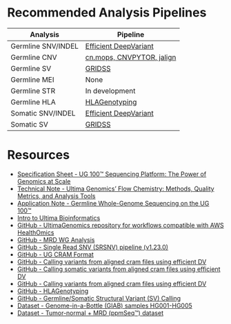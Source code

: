 # Recommended Analysis Pipelines

| Analysis           | Pipeline                                                                                                                                                |
|--------------------|---------------------------------------------------------------------------------------------------------------------------------------------------------|
| Germline SNV/INDEL | [Efficient DeepVariant](https://github.com/Ultimagen/healthomics-workflows/blob/main/workflows/efficient_dv/howto-germline-calling-efficient-dv.md)     |
| Germline CNV       | [cn.mops, CNVPYTOR, jalign](https://github.com/Ultimagen/healthomics-workflows/blob/main/workflows/efficient_dv/howto-germline-calling-efficient-dv.md) |
| Germline SV        | [GRIDSS](https://github.com/Ultimagen/healthomics-workflows/blob/main/workflows/structural_variant_pipeline/howto-structural-variant-calling.md)        |
| Germline MEI       | None                                                                                                                                                    |
| Germline STR       | In development                                                                                                                                          |
| Germline HLA       | [HLAGenotyping](https://github.com/Ultimagen/healthomics-workflows/blob/main/workflows/hla_genotyping/hla_genotyping.md)                                |
| Somatic SNV/INDEL  | [Efficient DeepVariant](https://github.com/Ultimagen/healthomics-workflows/blob/main/workflows/efficient_dv/howto-somatic-calling-efficient-dv.md)      |
| Somatic SV        | [GRIDSS](https://github.com/Ultimagen/healthomics-workflows/blob/main/workflows/structural_variant_pipeline/howto-structural-variant-calling.md)        |

# Resources
- [Specification Sheet - UG 100™ Sequencing Platform: The Power of Genomics at Scale](https://cdn.sanity.io/files/l7780ks7/production-2024/b94bb743cd49c3beaf794e6452c7e0393ee3576b.pdf)
- [Technical Note - Ultima Genomics’ Flow Chemistry: Methods, Quality Metrics, and Analysis Tools](https://cdn.sanity.io/files/l7780ks7/production-2024/e1e5d881d88c53fe1b9ca481323ae407c1fe21ce.pdf)
- [Application Note - Germline Whole-Genome Sequencing on the UG 100™](https://cdn.sanity.io/files/l7780ks7/production-2024/f8fd8ef0ac9c81a625c52397dbb21f760ae4a6bc.pdf)
- [Intro to Ultima Bioinformatics](https://www.ultimagenomics.com/products/start-bioinformatics/)
- [GitHub - UltimaGenomics repository for workflows compatible with AWS HealthOmics](https://github.com/Ultimagen/healthomics-workflows/tree/main)
- [GitHub - MRD WG Analysis](https://github.com/Ultimagen/healthomics-workflows/blob/main/workflows/mrd_featuremap/howto-mrd-wg-analysis.md)
- [GitHub - Single Read SNV (SRSNV) pipeline (v1.23.0)](https://github.com/Ultimagen/healthomics-workflows/blob/main/workflows/single_read_snv/howto-single-read-snv.md#introduction)
- [GitHub - UG CRAM Format](https://github.com/Ultimagen/healthomics-workflows/blob/main/docs/UG_cram_format.pdf)
- [GitHub - Calling variants from aligned cram files using efficient DV](https://github.com/Ultimagen/healthomics-workflows/blob/main/workflows/efficient_dv/howto-germline-calling-efficient-dv.md)
- [GitHub - Calling somatic variants from aligned cram files using efficient DV](https://github.com/Ultimagen/healthomics-workflows/blob/main/workflows/efficient_dv/howto-somatic-calling-efficient-dv.md)
- [GitHub - Calling variants from aligned cram files using efficient DV](https://github.com/Ultimagen/healthomics-workflows/blob/main/workflows/structural_variant_pipeline/howto-structural-variant-calling.md)
- [GitHub - HLAGenotyping](https://github.com/Ultimagen/healthomics-workflows/blob/main/workflows/hla_genotyping/hla_genotyping.md)
- [GitHub - Germline/Somatic Structural Variant (SV) Calling](https://github.com/Ultimagen/healthomics-workflows/blob/main/workflows/structural_variant_pipeline/howto-structural-variant-calling.md)
- [Dataset - Genome-in-a-Bottle (GIAB) samples HG001-HG005](https://cdn.sanity.io/files/l7780ks7/production-2024/0a1b6a62a6da3e3fcafb81cad4c8ff2ffe85dd41.pdf)
- [Dataset - Tumor-normal + MRD (ppmSeq™) dataset](https://cdn.sanity.io/files/l7780ks7/production-2024/8039583d45aaba4bbd10993e14f5e6e1414a79fd.pdf)

